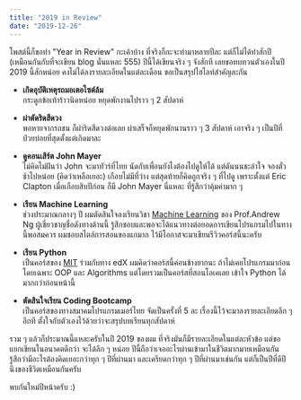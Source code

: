 ```yaml
---
title: "2019 in Review"
date: "2019-12-26"
---
```


โพสต์นี้ก็ขอทำ "Year in Review" กะเค้าบ้าง ที่จริงก็กะจะทำมาหลายปีละ แต่ก็ไม่ได้ทำสักปี (เหมือนกันกับที่จะเขียน blog นั่นแหละ 555) ปีนี้ได้เขียนจริง ๆ จังสักที เลยขอทบทวนตัวเองในปี 2019 นี้สักหน่อย คงไม่ได้ลงรายละเอียดในแต่ละเดือน ขอเป็นสรุปไฮไลท์สำคัญละกัน

- **เกิดอุบัติเหตุรถมอเตอไซต์ล้ม**  
  กระดูกข้อเท้าร้าวนิดหน่อย หยุดพักงานไปราว ๆ 2 สัปดาห์

- **ผ่าตัดริดสีดวง**  
  พอหายจากรถชน ก็ผ่าริดสีดวงต่อเลย ผ่าเสร็จก็หยุดพักนานราว ๆ 3 สัปดาห์ เอาจริง ๆ เป็นปีที่ป่วยบ่อยที่สุดตั้งแต่เกิดมาละ

- **ดูคอนเสิร์ต John Mayer**  
  ไม่คิดไม่ฝันว่า John จะมาทัวร์ที่ไทย นัดกับเพื่อนยังไงต้องไปดูให้ได้ แต่ดันนนชะล่าใจ จองตั๋วช้าไปหน่อย (คิดว่าเหลือเยอะ) เกือบไม่มีที่ว่าง แต่สุดท้ายก็คิดถูกจริง ๆ ที่ไปดู เพราะตั้งแต่ Eric Clapton เมื่อเกือบสิบปีก่อน ก็มี John Mayer นี่แหละ ที่รู้สึกว่าคุ้มค่ามาก ๆ

- **เรียน Machine Learning**  
  ช่วงประมาณกลางๆ ปี ผมตัดสินใจลงเรียนวิชา [Machine Learning](https://www.coursera.org/learn/machine-learning) ของ Prof.Andrew Ng ผู้เชี่ยวชาญชื่อดังทางด้านนี้ รู้สึกชอบและพอจะได้แนวทางต่อยอดการเขียนโปรแกรมไปในทางนี้พอสมควร ผมชอบสไตล์การสอนของแกมาก ไว้มีโอกาสจะมาเขียนรีวิวคอร์สนี้นะครับ

- **เรียน Python**  
  เป็นคอร์สของ [MIT](https://www.edx.org/course/introduction-to-computer-science-and-programming-7) ร่วมกับทาง edX ผมคิดว่าคอร์สนี้ค่อนข้างยากนะ ถ้าไม่เคยโปรแกรมมาก่อน โดยเฉพาะ OOP และ Algorithms แต่โดยรวมเป็นคอร์สที่สอนโอเคเลย เข้าใจ Python ได้มากกว่าก่อนหน้านี้

- **ตัดสินใจเรียน Coding Bootcamp**  
  เป็นคอร์สของทางสมาคมโปรแกรมเมอร์ไทย จัดเป็นครั้งที่ 5 ละ เรื่องนี้ไว้จะมาลงรายละเอียดลึก ๆ อีกที ตั้งใจกับตัวเองไว้ด้วยว่าจะสรุปบทเรียนทุกสัปดาห์

รวม ๆ แล้วก็ประมาณนี้แหละครับในปี 2019 ของผม ที่จริงมันก็มีรายละเอียดในแต่ละหัวข้อ แต่ขอแยกเขียนในอนาคตดีกว่า จะได้ลึก ๆ หน่อย ปีนี้ถือว่าเจออะไรผ่านเข้ามาในชีวิตมากมายเหมือนกัน รู้สึกว่ามีอะไรต้องคิดเยอะกว่าทุก ๆ ปีที่ผ่านมา และเครียดกว่าทุก ๆ ปีที่ผ่านมาเช่นกัน แต่ก็เป็นปีที่ดีปีนึงของชีวิตเหมือนกันครับ

พบกันใหม่ปีหน้าครับ :)
